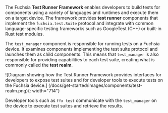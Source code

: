 The Fuchsia **Test Runner Framework** enables developers to build tests for
components using a variety of languages and runtimes and execute them on a
target device. The framework provides **test runner** components that implement
the `fuchsia.test.Suite` protocol and integrate with common language-specific
testing frameworks such as GoogleTest (C++) or built-in Rust test modules.

The `test_manager` component is responsible for running tests on a Fuchsia
device. It examines components implementing the test suite protocol and launches
them as child components. This means that `test_manager` is also responsible for
providing capabilities to each test suite, creating what is commonly called the
**test realm**.

![Diagram showing how the Test Runner Framework provides interfaces for
developers to expose test suites and for developer tools to execute tests on
the Fuchsia device.]
(/docs/get-started/images/components/test-realm.png){: width="714"}

Developer tools such as `ffx test` communicate with the `test_manager` on the
device to execute test suites and retrieve the results.
